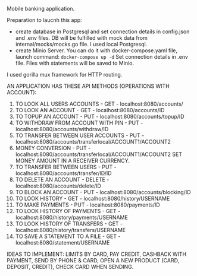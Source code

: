 Mobile banking application.

Preparation to laucnh this app:
- create database in Postgresql and set connection details in config.json and .env files. DB will be fulfilled with mock data from internal/mocks/mocks.go file. I used local Postgresql.
- create Minio Server. You can do it with docker-compose.yaml file, launch command: `docker-compose up -d`
Set connection details in .env file. Files with statements will be saved to Minio.

I used gorilla mux framework for HTTP routing.

AN APPLICATION HAS THESE API METHODS (OPERATIONS WITH ACCOUNT):
1) TO LOOK ALL USERS ACCOUNTS - GET - localhost:8080/accounts/
2) TO LOOK AN ACCOUNT - GET - localhost:8080/accounts/ID
3) TO TOPUP AN ACCOUNT - PUT - localhost:8080/accounts/topup/ID
4) TO WITHDRAW FROM ACCOUNT WITH PIN - PUT - localhost:8080/accounts/withdraw/ID
5) TO TRANSFER BETWEEN USER ACCOUNTS - PUT - localhost:8080/accounts/transferlocal/ACCOUNT1/ACCOUNT2
6) MONEY CONVERSION - PUT - localhost:8080/accounts/transferlocal/ACCOUNT1/ACCOUNT2
SET MONEY AMOUNT IN A RECEIVER CURRENCY.
7) TO TRANSFER BETWEEN USERS - PUT - localhost:8080/accounts/transfer/ID/ID
8) TO DELETE AN ACCOUNT - DELETE -  localhost:8080/accounts/delete/ID
9) TO BLOCK AN ACCOUNT - PUT - localhost:8080/accounts/blocking/ID
10) TO LOOK HISTORY - GET - localhost:8080/history/USERNAME
11) TO MAKE PAYMENTS - PUT - localhost:8080/payments/ID
12) TO LOOK HISTORY OF PAYMENTS - GET - localhost:8080/history/payments/USERNAME
13) TO LOOK HISTORY OF TRANSFERS - GET - localhost:8080/history/transfers/USERNAME
14) TO SAVE A STATEMENT TO A FILE - GET - localhost:8080/statement/USERNAME

IDEAS TO IMPLEMENT: LIMITS BY CARD, PAY CREDIT, CASHBACK WITH PAYMENT, SEND BY PHONE & CARD, OPEN A NEW PRODUCT (CARD, DEPOSIT, CREDIT), CHECK CARD WHEN SENDING.